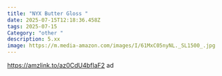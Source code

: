 ```yaml
---
title: "NYX Butter Gloss "
date: 2025-07-15T12:18:36.458Z
tags: 2025-07-15
Category: "other "
description: 5.xx
image: https://m.media-amazon.com/images/I/61MxC05nyNL._SL1500_.jpg
---
```

https://amzlink.to/az0CdU4bfIaF2 ad